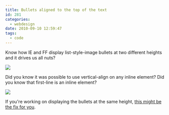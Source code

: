 ```yaml
---
title: Bullets aligned to the top of the text
id: 281
categories:
  - webdesign
date: 2010-09-10 12:59:47
tags:
  - code
---
```


Know how IE and FF display list-style-image bullets at two different heights and it drives us all nuts?

![](/bulletfix/compare_default.gif)

Did you know it was possible to use vertical-align on any inline element? Did you know that first-line is an inline element?

![](/bulletfix/compare_fix.gif)

If you're working on displaying the bullets at the same height, [this might be the fix for you](/bulletfix/).

